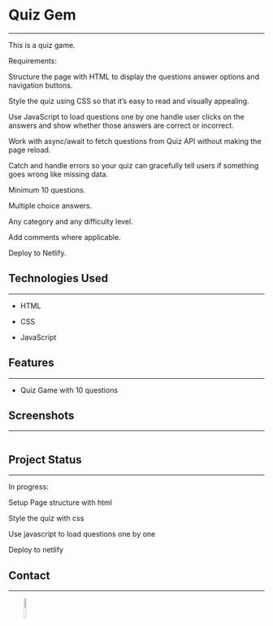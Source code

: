 <h1>Quiz Gem</h1>
<hr><p>This is a quiz game.</p>
<p>Requirements:</p>
<p>Structure the page with HTML to display the questions answer options and navigation buttons.</p>
<p>Style the quiz using CSS so that it’s easy to read and visually appealing.</p>
<p>Use JavaScript to load questions one by one handle user clicks on the answers and show whether those answers are correct or incorrect.</p>
<p>Work with async/await to fetch questions from Quiz API without making the page reload.</p>
<p>Catch and handle errors so your quiz can gracefully tell users if something goes wrong like missing data.</p>
<p>Minimum 10 questions.</p>
<p>Multiple choice answers.</p>
<p>Any category and any difficulty level.</p>
<p>Add comments where applicable.</p>
<p>Deploy to Netlify.</p><h2>Technologies Used</h2>
<hr><ul>
<li>HTML</li>
</ul><ul>
<li>CSS</li>
</ul><ul>
<li>JavaScript</li>
</ul><h2>Features</h2>
<hr><ul>
<li>Quiz Game with 10 questions</li>
</ul><h2>Screenshots</h2>
<hr><p><img src="https://i.imgur.com/iDm0XbV.jpeg" alt=""></p><h2>Project Status</h2>
<hr><p>In progress:</p>
<p>Setup Page structure with html</p>
<p>Style the quiz with css</p>
<p>Use javascript to load questions one by one</p>
<p>Deploy to netlify</p><h2>Contact</h2>
<hr><p><span style="margin-right: 30px;"></span><a href="https://www.linkedin.com/in/joseph-silex/"><img target="_blank" src="https://cdn.jsdelivr.net/gh/devicons/devicon/icons/linkedin/linkedin-original.svg" style="width: 10%;"></a></p>
